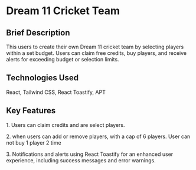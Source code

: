 # Dream 11 Cricket Team

## Brief Description
<P>This users to create their own Dream 11 cricket team by selecting players within a set budget. Users can claim free credits, buy players, and receive alerts for exceeding budget or selection limits.</p>

## Technologies Used
<P>React, Tailwind CSS, React Toastify, APT</P>

## Key Features
<P>1. Users can claim credits and are select players.</P>
<P>2. when users can add or remove players, with a cap of 6 players. User can not buy 1 player 2 time</P>
<P>3. Notifications and alerts using React Toastify for an enhanced user experience, including success messages and error warnings.</P>